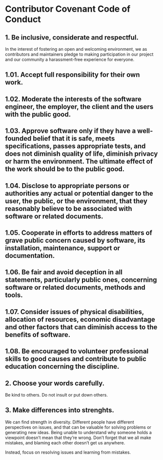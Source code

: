 # Contributor Covenant Code of Conduct

## 1. Be inclusive, considerate and respectful.
In the interest of fostering an open and welcoming environment, we as
contributors and maintainers pledge to making participation in our project and
our community a harassment-free experience for everyone.

## 1.01. Accept full responsibility for their own work.

## 1.02. Moderate the interests of the software engineer, the employer, the client and the users with the public good.

## 1.03. Approve software only if they have a well-founded belief that it is safe, meets specifications, passes appropriate tests, and does not diminish quality of life, diminish privacy or harm the environment. The ultimate effect of the work should be to the public good.

## 1.04. Disclose to appropriate persons or authorities any actual or potential danger to the user, the public, or the environment, that they reasonably believe to be associated with software or related documents.

## 1.05. Cooperate in efforts to address matters of grave public concern caused by software, its installation, maintenance, support or documentation.

## 1.06. Be fair and avoid deception in all statements, particularly public ones, concerning software or related documents, methods and tools.

## 1.07. Consider issues of physical disabilities, allocation of resources, economic disadvantage and other factors that can diminish access to the benefits of software.

## 1.08. Be encouraged to volunteer professional skills to good causes and contribute to public education concerning the discipline.

## 2. Choose your words carefully.
Be kind to others. Do not insult or put down others.

## 3. Make differences into strenghts.
We can find strength in diversity. Different people have different perspectives on issues, and that can be valuable for solving problems or generating new ideas. Being unable to understand why someone holds a viewpoint doesn’t mean that they’re wrong. Don’t forget that we all make mistakes, and blaming each other doesn’t get us anywhere.



Instead, focus on resolving issues and learning from mistakes.
